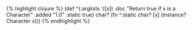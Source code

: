 {% highlight clojure %}
(def
 ^{:arglists '([x])
   :doc "Return true if x is a Character"
   :added "1.0"
   :static true}
 char? (fn ^:static char? [x] (instance? Character x)))
{% endhighlight %}
